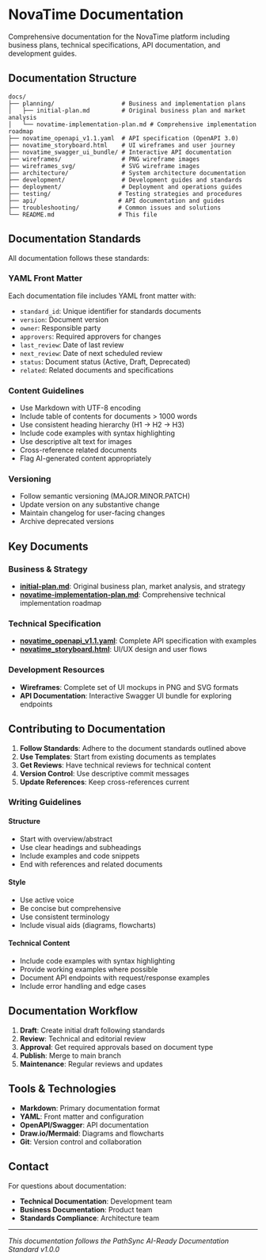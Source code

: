 # NovaTime Documentation

Comprehensive documentation for the NovaTime platform including business plans, technical specifications, API documentation, and development guides.

## Documentation Structure

```
docs/
├── planning/                   # Business and implementation plans
│   ├── initial-plan.md         # Original business plan and market analysis
│   └── novatime-implementation-plan.md # Comprehensive implementation roadmap
├── novatime_openapi_v1.1.yaml  # API specification (OpenAPI 3.0)
├── novatime_storyboard.html    # UI wireframes and user journey
├── novatime_swagger_ui_bundle/ # Interactive API documentation
├── wireframes/                 # PNG wireframe images
├── wireframes_svg/             # SVG wireframe images
├── architecture/               # System architecture documentation
├── development/                # Development guides and standards
├── deployment/                 # Deployment and operations guides
├── testing/                   # Testing strategies and procedures
├── api/                       # API documentation and guides
├── troubleshooting/           # Common issues and solutions
└── README.md                  # This file
```

## Documentation Standards

All documentation follows these standards:

### YAML Front Matter
Each documentation file includes YAML front matter with:
- `standard_id`: Unique identifier for standards documents
- `version`: Document version
- `owner`: Responsible party
- `approvers`: Required approvers for changes
- `last_review`: Date of last review
- `next_review`: Date of next scheduled review
- `status`: Document status (Active, Draft, Deprecated)
- `related`: Related documents and specifications

### Content Guidelines
- Use Markdown with UTF-8 encoding
- Include table of contents for documents > 1000 words
- Use consistent heading hierarchy (H1 → H2 → H3)
- Include code examples with syntax highlighting
- Use descriptive alt text for images
- Cross-reference related documents
- Flag AI-generated content appropriately

### Versioning
- Follow semantic versioning (MAJOR.MINOR.PATCH)
- Update version on any substantive change
- Maintain changelog for user-facing changes
- Archive deprecated versions

## Key Documents

### Business & Strategy
- **[initial-plan.md](planning/initial-plan.md)**: Original business plan, market analysis, and strategy
- **[novatime-implementation-plan.md](planning/novatime-implementation-plan.md)**: Comprehensive technical implementation roadmap

### Technical Specification
- **[novatime_openapi_v1.1.yaml](novatime_openapi_v1.1.yaml)**: Complete API specification with examples
- **[novatime_storyboard.html](novatime_storyboard.html)**: UI/UX design and user flows

### Development Resources
- **Wireframes**: Complete set of UI mockups in PNG and SVG formats
- **API Documentation**: Interactive Swagger UI bundle for exploring endpoints

## Contributing to Documentation

1. **Follow Standards**: Adhere to the document standards outlined above
2. **Use Templates**: Start from existing documents as templates
3. **Get Reviews**: Have technical reviews for technical content
4. **Version Control**: Use descriptive commit messages
5. **Update References**: Keep cross-references current

### Writing Guidelines

#### Structure
- Start with overview/abstract
- Use clear headings and subheadings
- Include examples and code snippets
- End with references and related documents

#### Style
- Use active voice
- Be concise but comprehensive
- Use consistent terminology
- Include visual aids (diagrams, flowcharts)

#### Technical Content
- Include code examples with syntax highlighting
- Provide working examples where possible
- Document API endpoints with request/response examples
- Include error handling and edge cases

## Documentation Workflow

1. **Draft**: Create initial draft following standards
2. **Review**: Technical and editorial review
3. **Approval**: Get required approvals based on document type
4. **Publish**: Merge to main branch
5. **Maintenance**: Regular reviews and updates

## Tools & Technologies

- **Markdown**: Primary documentation format
- **YAML**: Front matter and configuration
- **OpenAPI/Swagger**: API documentation
- **Draw.io/Mermaid**: Diagrams and flowcharts
- **Git**: Version control and collaboration

## Contact

For questions about documentation:
- **Technical Documentation**: Development team
- **Business Documentation**: Product team
- **Standards Compliance**: Architecture team

---

*This documentation follows the PathSync AI-Ready Documentation Standard v1.0.0*